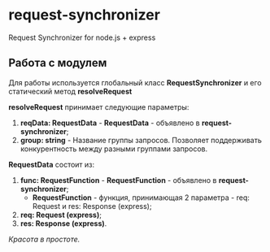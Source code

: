 # request-synchronizer
Request Synchronizer for node.js + express


## Работа с модулем
Для работы используется глобальный класс **RequestSynchronizer** и его статический метод **resolveRequest**

**resolveRequest** принимает следующие параметры:
1. **reqData: RequestData** - **RequestData** - объявлено в **request-synchronizer**;
2. **group: string** - Название группы запросов. Позволяет поддерживать конкурентность между разными группами запросов.

**RequestData** состоит из:
1. **func: RequestFunction** - **RequestFunction** - объявлено в **request-synchronizer**;
    - **RequestFunction** - функция, принимающая 2 параметра - req: Request и res: Response (express);
2. **req: Request (express)**;
3. **res: Response (express)**.

_Красота в простоте._
